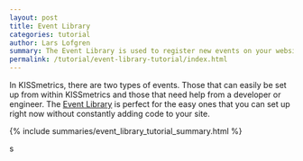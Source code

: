 ```yaml
---
layout: post
title: Event Library
categories: tutorial
author: Lars Lofgren
summary: The Event Library is used to register new events on your website without additional code changes.
permalink: /tutorial/event-library-tutorial/index.html
---
```

<div id="wistia_53aa1d1fd5" class="wistia_embed wistia-embed" data-video-width="640" data-video-height="400"></div>

In KISSmetrics, there are two types of events. Those that can easily be set up from within KISSmetrics and those that need help from a developer or engineer. The [Event Library][event-library] is perfect for the easy ones that you can set up right now without constantly adding code to your site.

{% include summaries/event_library_tutorial_summary.html %}

[event-library]: https://app.kissmetrics.com/wizard

<script charset="ISO-8859-1" src="http://fast.wistia.com/static/E-v1.js">
</script>
<script type="text/javascript">
loadKMTrackableVideo("53aa1d1fd5", "Events Library Introduction");
</script>s